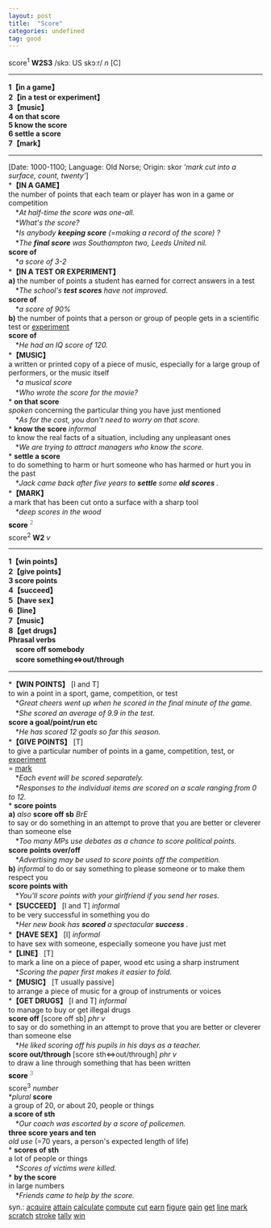 ```yaml
---
layout: post
title:  "Score"
categories: undefined
tag: good
---
```

<DIV style="MARGIN: 0px 0px 5px">score<SUP>1</SUP> <B>W2S3</B> /skɔː US skɔːr/ <I>n</I> [C]
<HR>
<B>1【in a game】</B><BR><B>2【in a test or experiment】</B><BR><B>3【music】</B><BR><B>4 on that score</B><BR><B>5 know the score</B><BR><B>6 settle a score</B><BR><B>7【mark】</B>
<HR>
[Date: 1000-1100; Language: Old Norse; Origin: skor <I>'mark cut into a surface, count, twenty'</I>]<BR>*<B>【IN A GAME】</B><BR>the number of points that each team or player has won in a game or competition<BR>　*<I>At half-time the score was one-all.</I><BR>　*<I>What's the score?</I><BR>　*<I>Is anybody <B>keeping score</B> (=making a record of the score) ?</I><BR>　*<I>The <B>final score</B> was Southampton two, Leeds United nil.</I><BR><B>score of</B><BR>　*<I>a score of 3-2</I><BR>*<B>【IN A TEST OR EXPERIMENT】</B><BR><B>a)</B> the number of points a student has earned for correct answers in a test<BR>　*<I>The school's <B>test scores</B> have not improved.</I><BR><B>score of</B><BR>　*<I>a score of 90%</I><BR><B>b)</B> the number of points that a person or group of people gets in a scientific test or <A href="{{ site.baseurl }}/experiment"><U>experiment</U></A><BR><B>score of</B><BR>　*<I>He had an IQ score of 120.</I><BR>*<B>【MUSIC】</B><BR>a written or printed copy of a piece of music, especially for a large group of performers, or the music itself<BR>　*<I>a musical score</I><BR>　*<I>Who wrote the score for the movie?</I><BR>* <B>on that score</B><BR><I>spoken</I> concerning the particular thing you have just mentioned<BR>　*<I>As for the cost, you don't need to worry on that score.</I><BR>* <B>know the score</B> <I>informal</I> <BR>to know the real facts of a situation, including any unpleasant ones<BR>　*<I>We are trying to attract managers who know the score.</I><BR>* <B>settle a score</B><BR>to do something to harm or hurt someone who has harmed or hurt you in the past<BR>　*<I>Jack came back after five years to <B>settle</B> some <B>old scores</B> .</I><BR>*<B>【MARK】</B><BR>a mark that has been cut onto a surface with a sharp tool<BR>　*<I>deep scores in the wood</I></DIV>
<DIV style="COLOR: #808080; MARGIN: 0px 0px 5px; LINE-HEIGHT: normal"><SPAN style="FONT-SIZE: 10.5pt; COLOR: #000000; LINE-HEIGHT: normal"><B>score</B></SPAN> <SUP style="FONT-SIZE: 83%; LINE-HEIGHT: normal">2</SUP> </DIV>
<DIV style="MARGIN: 0px 0px 5px">score<SUP>2</SUP> <B>W2</B> <I>v</I>
<HR>
<B>1【win points】</B><BR><B>2【give points】</B><BR><B>3 score points</B><BR><B>4【succeed】</B><BR><B>5【have sex】</B><BR><B>6【line】</B><BR><B>7【music】</B><BR><B>8【get drugs】</B><BR><B>Phrasal verbs</B><BR>　<B>score off somebody</B><BR>　<B>score something⇔out/through</B>
<HR>
*<B>【WIN POINTS】</B> [I and T]<BR>to win a point in a sport, game, competition, or test<BR>　*<I>Great cheers went up when he scored in the final minute of the game.</I><BR>　*<I>She scored an average of 9.9 in the test.</I><BR><B>score a goal/point/run etc</B><BR>　*<I>He has scored 12 goals so far this season.</I><BR>*<B>【GIVE POINTS】</B> [T]<BR>to give a particular number of points in a game, competition, test, or <A href="{{ site.baseurl }}/experiment"><U>experiment</U></A><BR>= <A href="{{ site.baseurl }}/mark"><U>mark</U></A><BR>　*<I>Each event will be scored separately.</I><BR>　*<I>Responses to the individual items are scored on a scale ranging from 0 to 12.</I><BR>* <B>score points</B><BR><B>a)</B> <I>also</I> <B>score off sb</B> <I>BrE</I> <BR>to say or do something in an attempt to prove that you are better or cleverer than someone else<BR>　*<I>Too many MPs use debates as a chance to score political points.</I><BR><B>score points over/off</B><BR>　*<I>Advertising may be used to score points off the competition.</I><BR><B>b)</B> <I>informal</I> to do or say something to please someone or to make them respect you<BR><B>score points with</B><BR>　*<I>You'll score points with your girlfriend if you send her roses.</I><BR>*<B>【SUCCEED】</B> [I and T] <I>informal</I><BR>to be very successful in something you do<BR>　*<I>Her new book has <B>scored</B> a spectacular <B>success</B> .</I><BR>*<B>【HAVE SEX】</B> [I] <I>informal</I><BR>to have sex with someone, especially someone you have just met<BR>*<B>【LINE】</B> [T]<BR>to mark a line on a piece of paper, wood etc using a sharp instrument<BR>　*<I>Scoring the paper first makes it easier to fold.</I><BR>*<B>【MUSIC】</B> [T usually passive]<BR>to arrange a piece of music for a group of instruments or voices<BR>*<B>【GET DRUGS】</B> [I and T] <I>informal</I><BR>to manage to buy or get illegal drugs<BR><B>score off</B> [score off sb] <I>phr v</I><BR>to say or do something in an attempt to prove that you are better or cleverer than someone else<BR>　*<I>He liked scoring off his pupils in his days as a teacher.</I><BR><B>score out/through</B> [score sth⇔out/through] <I>phr v</I><BR>to draw a line through something that has been written</DIV>
<DIV style="COLOR: #808080; MARGIN: 0px 0px 5px; LINE-HEIGHT: normal"><SPAN style="FONT-SIZE: 10.5pt; COLOR: #000000; LINE-HEIGHT: normal"><B>score</B></SPAN> <SUP style="FONT-SIZE: 83%; LINE-HEIGHT: normal">3</SUP> </DIV>
<DIV style="MARGIN: 0px 0px 5px">score<SUP>3</SUP> <I>number</I> <BR>*<I>plural</I> <B>score</B> <BR>a group of 20, or about 20, people or things<BR><B>a score of sth</B><BR>　*<I>Our coach was escorted by a score of policemen.</I><BR><B>three score years and ten</B><BR><I>old use</I> (=70 years, a person's expected length of life) <BR>* <B>scores of sth</B><BR>a lot of people or things<BR>　*<I>Scores of victims were killed.</I><BR>* <B>by the score</B><BR>in large numbers<BR>　*<I>Friends came to help by the score.</I></DIV>
<DIV style="MARGIN: 0px 0px 5px">
<DIV style="MARGIN: 4px 0px">syn.: <A href="{{ site.baseurl }}/acquire"><U>acquire</U></A> <A href="{{ site.baseurl }}/attain"><U>attain</U></A> <A href="{{ site.baseurl }}/calculate"><U>calculate</U></A> <A href="{{ site.baseurl }}/compute"><U>compute</U></A> <A href="{{ site.baseurl }}/cut"><U>cut</U></A> <A href="{{ site.baseurl }}/earn"><U>earn</U></A> <A href="{{ site.baseurl }}/figure"><U>figure</U></A> <A href="{{ site.baseurl }}/gain"><U>gain</U></A> <A href="{{ site.baseurl }}/get"><U>get</U></A> <A href="{{ site.baseurl }}/line"><U>line</U></A> <A href="{{ site.baseurl }}/mark"><U>mark</U></A> <A href="{{ site.baseurl }}/scratch"><U>scratch</U></A> <A href="{{ site.baseurl }}/stroke"><U>stroke</U></A> <A href="{{ site.baseurl }}/tally"><U>tally</U></A> <A href="{{ site.baseurl }}/win"><U>win</U></A></DIV></DIV>
